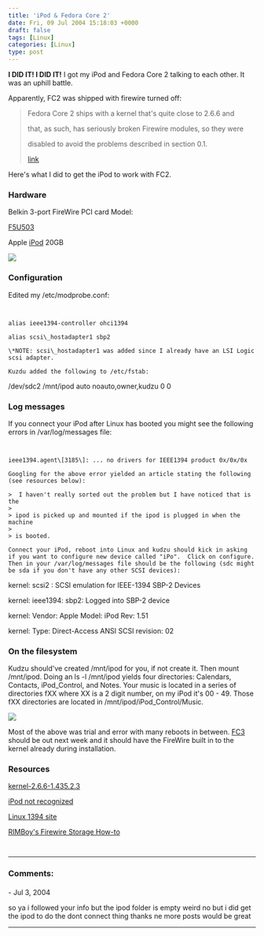 ```yaml
---
title: 'iPod & Fedora Core 2'
date: Fri, 09 Jul 2004 15:18:03 +0000
draft: false
tags: [Linux]
categories: [Linux]
type: post
---
```


**I DID IT! I DID IT!** I got my iPod and Fedora Core 2 talking to each other. It was an uphill battle.

Apparently, FC2 was shipped with firewire turned off:

> Fedora Core 2 ships with a kernel that's quite close to 2.6.6 and
> 
> that, as such, has seriously broken Firewire modules, so they were
> 
> disabled to avoid the problems described in section 0.1.
> 
> [link](http://www.ic.unicamp.br/%7Eoliva/snapshots/FC2-firewire/0README)

Here's what I did to get the iPod to work with FC2.

### Hardware

Belkin 3-port FireWire PCI card Model:

[F5U503](http://catalog.belkin.com/IWCatProductPage.process?Merchant_Id=&Section_Id=1969&pcount=&Product_Id=149022)

Apple [iPod](http://www.apple.com/ipod/index.html) 20GB

![](http://jroller.com/resources/jmrodri/ipod.jpg)

### Configuration

Edited my /etc/modprobe.conf:

```


alias ieee1394-controller ohci1394

alias scsi\_hostadapter1 sbp2

\*NOTE: scsi\_hostadapter1 was added since I already have an LSI Logic scsi adapter.

Kuzdu added the following to /etc/fstab:

```


/dev/sdc2  /mnt/ipod  auto  noauto,owner,kudzu 0 0

### Log messages

If you connect your iPod after Linux has booted you might see the following errors in /var/log/messages file:

```


ieee1394.agent\[3185\]: ... no drivers for IEEE1394 product 0x/0x/0x

Googling for the above error yielded an article stating the following (see resources below):

>  I haven't really sorted out the problem but I have noticed that is the
> 
> ipod is picked up and mounted if the ipod is plugged in when the machine
> 
> is booted.

Connect your iPod, reboot into Linux and kudzu should kick in asking if you want to configure new device called "iPo".  Click on configure.  Then in your /var/log/messages file should be the following (sdc might be sda if you don't have any other SCSI devices):

```


kernel: scsi2 : SCSI emulation for IEEE-1394 SBP-2 Devices

kernel: ieee1394: sbp2: Logged into SBP-2 device

kernel:  Vendor: Apple     Model: iPod Rev: 1.51

kernel:  Type:   Direct-Access         ANSI SCSI revision: 02

### On the filesystem

Kudzu should've created /mnt/ipod for you, if not create it. Then mount /mnt/ipod.  Doing an ls -l /mnt/ipod yields four directories: Calendars, Contacts, iPod\_Control, and Notes.  Your music is located in a series of directories fXX where XX is a 2 digit number,  on my iPod it's 00 - 49.  Those fXX directories are located in /mnt/ipod/iPod\_Control/Music.

![](http://fedora.redhat.com/images/header-fedora_logo.png)

Most of the above was trial and error with many reboots in between.  [FC3](http://fedora.redhat.com/participate/schedule/) should be out next week and it should have the FireWire built in to the kernel already during installation.

### Resources

[kernel-2.6.6-1.435.2.3](http://fedoranews.org/updates/FEDORA-2004-205.shtml)

[iPod not recognized](http://www.linux.ie/pipermail/ilug/2004-June/016218.html)

[Linux 1394 site](http://www.linux1394.org/)

[RIMBoy's Firewire Storage How-to](http://www.rimboy.com/firewire/#dh)


```
```
```
```
---
### Comments:
#### 
[]( "earobinson111@hotmail.com") - <time datetime="2004-07-28 20:49:05">Jul 3, 2004</time>

so ya i followed your info but the ipod folder is empty weird no but i did get the ipod to do the dont connect thing thanks ne more posts would be great
<hr />
